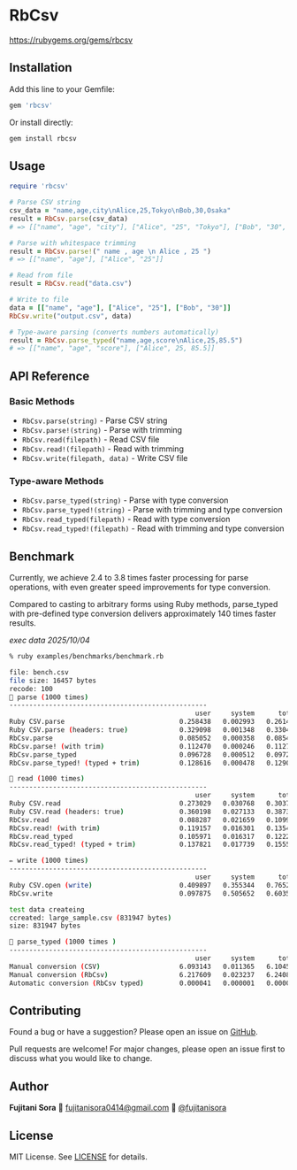 # RbCsv

https://rubygems.org/gems/rbcsv

## Installation

Add this line to your Gemfile:

```ruby
gem 'rbcsv'
```

Or install directly:

```bash
gem install rbcsv
```

## Usage

```ruby
require 'rbcsv'

# Parse CSV string
csv_data = "name,age,city\nAlice,25,Tokyo\nBob,30,Osaka"
result = RbCsv.parse(csv_data)
# => [["name", "age", "city"], ["Alice", "25", "Tokyo"], ["Bob", "30", "Osaka"]]

# Parse with whitespace trimming
result = RbCsv.parse!(" name , age \n Alice , 25 ")
# => [["name", "age"], ["Alice", "25"]]

# Read from file
result = RbCsv.read("data.csv")

# Write to file
data = [["name", "age"], ["Alice", "25"], ["Bob", "30"]]
RbCsv.write("output.csv", data)

# Type-aware parsing (converts numbers automatically)
result = RbCsv.parse_typed("name,age,score\nAlice,25,85.5")
# => [["name", "age", "score"], ["Alice", 25, 85.5]]
```

## API Reference

### Basic Methods
- `RbCsv.parse(string)` - Parse CSV string
- `RbCsv.parse!(string)` - Parse with trimming
- `RbCsv.read(filepath)` - Read CSV file
- `RbCsv.read!(filepath)` - Read with trimming
- `RbCsv.write(filepath, data)` - Write CSV file

### Type-aware Methods
- `RbCsv.parse_typed(string)` - Parse with type conversion
- `RbCsv.parse_typed!(string)` - Parse with trimming and type conversion
- `RbCsv.read_typed(filepath)` - Read with type conversion
- `RbCsv.read_typed!(filepath)` - Read with trimming and type conversion

## Benchmark

Currently, we achieve 2.4 to 3.8 times faster processing for parse operations, with even greater speed improvements for type conversion.

Compared to casting to arbitrary forms using Ruby methods, parse_typed with pre-defined type conversion delivers approximately 140 times faster results.

*exec data 2025/10/04*
```sh
% ruby examples/benchmarks/benchmark.rb

file: bench.csv
file size: 16457 bytes
recode: 100
🚀 parse (1000 times)
--------------------------------------------------
                                               user     system      total        real
Ruby CSV.parse                             0.258438   0.002993   0.261431 (  0.261500)
Ruby CSV.parse (headers: true)             0.329098   0.001348   0.330446 (  0.330398)
RbCsv.parse                                0.085052   0.000358   0.085410 (  0.085403)
RbCsv.parse! (with trim)                   0.112470   0.000246   0.112716 (  0.112703)
RbCsv.parse_typed                          0.096728   0.000512   0.097240 (  0.097227)
RbCsv.parse_typed! (typed + trim)          0.128616   0.000478   0.129094 (  0.129075)

📁 read (1000 times)
--------------------------------------------------
                                               user     system      total        real
Ruby CSV.read                              0.273029   0.030768   0.303797 (  0.398752)
Ruby CSV.read (headers: true)              0.360198   0.027133   0.387331 (  0.478200)
RbCsv.read                                 0.088287   0.021659   0.109946 (  0.169075)
RbCsv.read! (with trim)                    0.119157   0.016301   0.135458 (  0.149894)
RbCsv.read_typed                           0.105971   0.016317   0.122288 (  0.136625)
RbCsv.read_typed! (typed + trim)           0.137821   0.017739   0.155560 (  0.174861)

✏️ write (1000 times)
--------------------------------------------------
                                               user     system      total        real
Ruby CSV.open (write)                      0.409897   0.355344   0.765241 (  1.894642)
RbCsv.write                                0.097875   0.505652   0.603527 (  1.595586)

test data createing
ccreated: large_sample.csv (831947 bytes)
size: 831947 bytes

🔢 parse_typed (1000 times )
--------------------------------------------------
                                               user     system      total        real
Manual conversion (CSV)                    6.093143   0.011365   6.104508 (  6.104026)
Manual conversion (RbCsv)                  6.217609   0.023237   6.240846 (  6.287587)
Automatic conversion (RbCsv typed)         0.000041   0.000001   0.000042 (  0.000041)
```


## Contributing

Found a bug or have a suggestion? Please open an issue on [GitHub](https://github.com/fujitanisora/r_csv/issues).

Pull requests are welcome! For major changes, please open an issue first to discuss what you would like to change.

## Author

**Fujitani Sora**
📧 fujitanisora0414@gmail.com
🐙 [@fujitanisora](https://github.com/fujitanisora)

## License

MIT License. See [LICENSE](https://opensource.org/licenses/MIT) for details.
